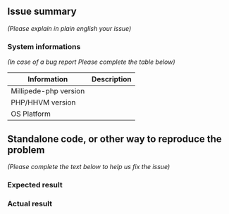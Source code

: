 ## Issue summary

_(Please explain in plain english your issue)_

### System informations

_(In case of a bug report Please complete the table below)_

| Information | Description |
|--------------|---------|
| Millipede-php version |  |
| PHP/HHVM version |  |
| OS Platform |  |


## Standalone code, or other way to reproduce the problem

_(Please complete the text below to help us fix the issue)_

### Expected result

### Actual result
